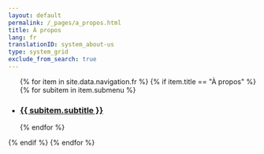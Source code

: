 ```yaml
---
layout: default
permalink: /_pages/a_propos.html
title: À propos
lang: fr
translationID: system_about-us
type: system_grid
exclude_from_search: true
---
```

<section class="cards" id="cards">
  <ul>
{% for item in site.data.navigation.fr %}
  {% if item.title == "À propos" %}
   {% for subitem in item.submenu %}<a href="{{ subitem.sublink }}"><li>
  <h3>{{ subitem.subtitle }}</h3>
</li></a>
   {% endfor %}</ul>
 {% endif %}
{% endfor %}
</section>
